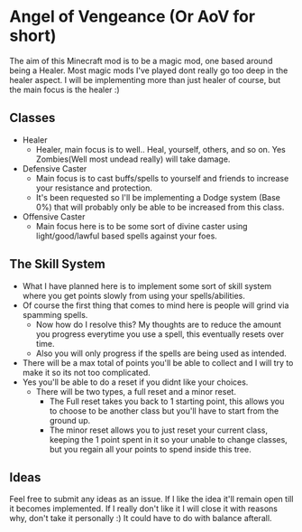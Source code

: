 # Angel of Vengeance (Or AoV for short)
  The aim of this Minecraft mod is to be a magic mod, one based around being a Healer.
  Most magic mods I've played dont really go too deep in the healer aspect.
  I will be implementing more than just healer of course, but the main focus is the healer :)

## Classes
  * Healer
    * Healer, main focus is to well.. Heal, yourself, others, and so on. Yes Zombies(Well most undead really) will take damage.
  * Defensive Caster
    * Main focus is to cast buffs/spells to yourself and friends to increase your resistance and protection.
    * It's been requested so I'll be implementing a Dodge system (Base 0%) that will probably only be able to be increased from this class.
  * Offensive Caster
    * Main focus here is to be some sort of divine caster using light/good/lawful based spells against your foes.

## The Skill System
  * What I have planned here is to implement some sort of skill system where you get points slowly from using your spells/abilities.
  * Of course the first thing that comes to mind here is people will grind via spamming spells.
    * Now how do I resolve this? My thoughts are to reduce the amount you progress everytime you use a spell, this eventually resets over time.
    * Also you will only progress if the spells are being used as intended.
  * There will be a max total of points you'll be able to collect and I will try to make it so its not too complicated.
  * Yes you'll be able to do a reset if you didnt like your choices.
    * There will be two types, a full reset and a minor reset.
      * The Full reset takes you back to 1 starting point, this allows you to choose to be another class but you'll have to start from the ground up.
      * The minor reset allows you to just reset your current class, keeping the 1 point spent in it so your unable to change classes, but you regain all your points to spend inside this tree.

## Ideas
  Feel free to submit any ideas as an issue. If I like the idea it'll remain open till it becomes implemented. If I really don't like it I will close it with reasons why, don't take it personally :) It could have to do with balance afterall.
